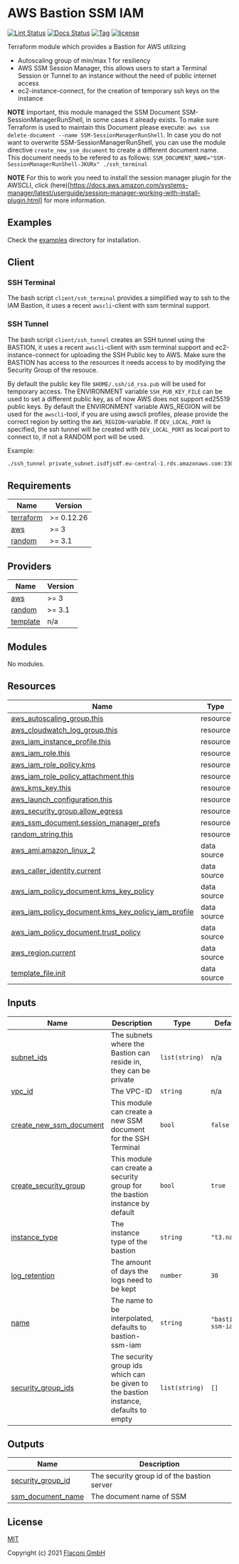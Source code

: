 # AWS Bastion SSM IAM

[![Lint Status](https://github.com/Flaconi/terraform-aws-bastion-ssm-iam/actions/workflows/linting.yml/badge.svg?branch=master)](https://github.com/Flaconi/terraform-aws-bastion-ssm-iam/actions/workflows/linting.yml)
[![Docs Status](https://github.com/Flaconi/terraform-aws-bastion-ssm-iam/actions/workflows/terraform-docs.yml/badge.svg?branch=master)](https://github.com/Flaconi/terraform-aws-bastion-ssm-iam/actions/workflows/terraform-docs.yml)
[![Tag](https://img.shields.io/github/tag/Flaconi/terraform-aws-bastion-ssm-iam.svg)](https://github.com/Flaconi/terraform-aws-bastion-ssm-iam/releases)
[![license](http://img.shields.io/badge/license-MIT-brightgreen.svg)](http://opensource.org/licenses/MIT)

Terraform module which provides a Bastion for AWS utilizing
* Autoscaling group of min/max 1 for resiliency
* AWS SSM Session Manager, this allows users to start a Terminal Session or Tunnel to an instance without the need of public internet access
* ec2-instance-connect, for the creation of temporary ssh keys on the instance

__NOTE__ Important, this module managed the SSM Document SSM-SessionManagerRunShell, in some cases it already exists. To make sure Terraform is used to maintain this Document please execute: `aws ssm delete-document --name SSM-SessionManagerRunShell`. In case you do not want to overwrite SSM-SessionManagerRunShell, you can use the module directive `create_new_ssm_document` to create a different document name. This document needs to be refered to as follows: `SSM_DOCUMENT_NAME="SSM-SessionManagerRunShell-JKURx" ./ssh_terminal`

__NOTE__ For this to work you need to install the session manager plugin for the AWSCLI, click (here)[https://docs.aws.amazon.com/systems-manager/latest/userguide/session-manager-working-with-install-plugin.html] for more information.

## Examples

Check the [examples](examples) directory for installation.


## Client
### SSH Terminal
The bash script `client/ssh_terminal` provides a simplified way to ssh to the IAM Bastion, it uses a recent `awscli`-client with ssm terminal support.


### SSH Tunnel
The bash script `client/ssh_tunnel` creates an SSH tunnel using the BASTION, it uses a recent `awscli`-client with ssm terminal support and ec2-instance-connect for uploading the SSH Public key to AWS. Make sure the
BASTION has access to the resources it needs access to by modifying the Security Group of the resouce.

By default the public key file `$HOME/.ssh/id_rsa.pub` will be used for temporary access. The ENVIRONMENT variable `SSH_PUB_KEY_FILE` can be used to set a different public key, as of now AWS does not support ed25519 public keys.
By default the ENVIRONMENT variable AWS_REGION will be used for the `awscli`-tool, if you are using awscli profiles, please provide the correct region by setting the `AWS_REGION`-variable.
If `DEV_LOCAL_PORT` is specified, the ssh tunnel will be created with `DEV_LOCAL_PORT` as local port to connect to, if not a RANDOM port will be used.

Example:
```bash
./ssh_tunnel private_subnet.isdfjsdf.eu-central-1.rds.amazonaws.com:3306
```



<!-- BEGINNING OF PRE-COMMIT-TERRAFORM DOCS HOOK -->
## Requirements

| Name | Version |
|------|---------|
| <a name="requirement_terraform"></a> [terraform](#requirement\_terraform) | >= 0.12.26 |
| <a name="requirement_aws"></a> [aws](#requirement\_aws) | >= 3 |
| <a name="requirement_random"></a> [random](#requirement\_random) | >= 3.1 |

## Providers

| Name | Version |
|------|---------|
| <a name="provider_aws"></a> [aws](#provider\_aws) | >= 3 |
| <a name="provider_random"></a> [random](#provider\_random) | >= 3.1 |
| <a name="provider_template"></a> [template](#provider\_template) | n/a |

## Modules

No modules.

## Resources

| Name | Type |
|------|------|
| [aws_autoscaling_group.this](https://registry.terraform.io/providers/hashicorp/aws/latest/docs/resources/autoscaling_group) | resource |
| [aws_cloudwatch_log_group.this](https://registry.terraform.io/providers/hashicorp/aws/latest/docs/resources/cloudwatch_log_group) | resource |
| [aws_iam_instance_profile.this](https://registry.terraform.io/providers/hashicorp/aws/latest/docs/resources/iam_instance_profile) | resource |
| [aws_iam_role.this](https://registry.terraform.io/providers/hashicorp/aws/latest/docs/resources/iam_role) | resource |
| [aws_iam_role_policy.kms](https://registry.terraform.io/providers/hashicorp/aws/latest/docs/resources/iam_role_policy) | resource |
| [aws_iam_role_policy_attachment.this](https://registry.terraform.io/providers/hashicorp/aws/latest/docs/resources/iam_role_policy_attachment) | resource |
| [aws_kms_key.this](https://registry.terraform.io/providers/hashicorp/aws/latest/docs/resources/kms_key) | resource |
| [aws_launch_configuration.this](https://registry.terraform.io/providers/hashicorp/aws/latest/docs/resources/launch_configuration) | resource |
| [aws_security_group.allow_egress](https://registry.terraform.io/providers/hashicorp/aws/latest/docs/resources/security_group) | resource |
| [aws_ssm_document.session_manager_prefs](https://registry.terraform.io/providers/hashicorp/aws/latest/docs/resources/ssm_document) | resource |
| [random_string.this](https://registry.terraform.io/providers/hashicorp/random/latest/docs/resources/string) | resource |
| [aws_ami.amazon_linux_2](https://registry.terraform.io/providers/hashicorp/aws/latest/docs/data-sources/ami) | data source |
| [aws_caller_identity.current](https://registry.terraform.io/providers/hashicorp/aws/latest/docs/data-sources/caller_identity) | data source |
| [aws_iam_policy_document.kms_key_policy](https://registry.terraform.io/providers/hashicorp/aws/latest/docs/data-sources/iam_policy_document) | data source |
| [aws_iam_policy_document.kms_key_policy_iam_profile](https://registry.terraform.io/providers/hashicorp/aws/latest/docs/data-sources/iam_policy_document) | data source |
| [aws_iam_policy_document.trust_policy](https://registry.terraform.io/providers/hashicorp/aws/latest/docs/data-sources/iam_policy_document) | data source |
| [aws_region.current](https://registry.terraform.io/providers/hashicorp/aws/latest/docs/data-sources/region) | data source |
| [template_file.init](https://registry.terraform.io/providers/hashicorp/template/latest/docs/data-sources/file) | data source |

## Inputs

| Name | Description | Type | Default | Required |
|------|-------------|------|---------|:--------:|
| <a name="input_subnet_ids"></a> [subnet\_ids](#input\_subnet\_ids) | The subnets where the Bastion can reside in, they can be private | `list(string)` | n/a | yes |
| <a name="input_vpc_id"></a> [vpc\_id](#input\_vpc\_id) | The VPC-ID | `string` | n/a | yes |
| <a name="input_create_new_ssm_document"></a> [create\_new\_ssm\_document](#input\_create\_new\_ssm\_document) | This module can create a new SSM document for the SSH Terminal | `bool` | `false` | no |
| <a name="input_create_security_group"></a> [create\_security\_group](#input\_create\_security\_group) | This module can create a security group for the bastion instance by default | `bool` | `true` | no |
| <a name="input_instance_type"></a> [instance\_type](#input\_instance\_type) | The instance type of the bastion | `string` | `"t3.nano"` | no |
| <a name="input_log_retention"></a> [log\_retention](#input\_log\_retention) | The amount of days the logs need to be kept | `number` | `30` | no |
| <a name="input_name"></a> [name](#input\_name) | The name to be interpolated, defaults to bastion-ssm-iam | `string` | `"bastion-ssm-iam"` | no |
| <a name="input_security_group_ids"></a> [security\_group\_ids](#input\_security\_group\_ids) | The security group ids which can be given to the bastion instance, defaults to empty | `list(string)` | `[]` | no |

## Outputs

| Name | Description |
|------|-------------|
| <a name="output_security_group_id"></a> [security\_group\_id](#output\_security\_group\_id) | The security group id of the bastion server |
| <a name="output_ssm_document_name"></a> [ssm\_document\_name](#output\_ssm\_document\_name) | The document name of SSM |

<!-- END OF PRE-COMMIT-TERRAFORM DOCS HOOK -->

## License

[MIT](LICENSE)

Copyright (c) 2021 [Flaconi GmbH](https://github.com/Flaconi)
